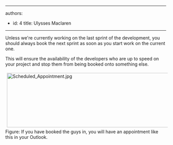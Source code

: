 

---
authors:
  - id: 4
    title: Ulysses Maclaren
---




<span class='intro'> Unless we're currently working on the last sprint of the development, you should always book the next sprint as soon as you start work on the current one. </span>

<p>​This will ensure the availability of the developers who are up to speed on your project and stop them from being booked onto something else.</p>
<p><img alt="Scheduled_Appointment.jpg" src="/Management/RulesToManagingSoftwareConsultants/Documents/Scheduled_Appointment.jpg" width="841" height="170" style="margin&#58;5px;height&#58;170px;" /><br><span class="ssw-rteStyle-FigureNormal">Figure&#58; If you have booked the guys in, you will have an appointment like this in your Outlook.</span><br></p>



